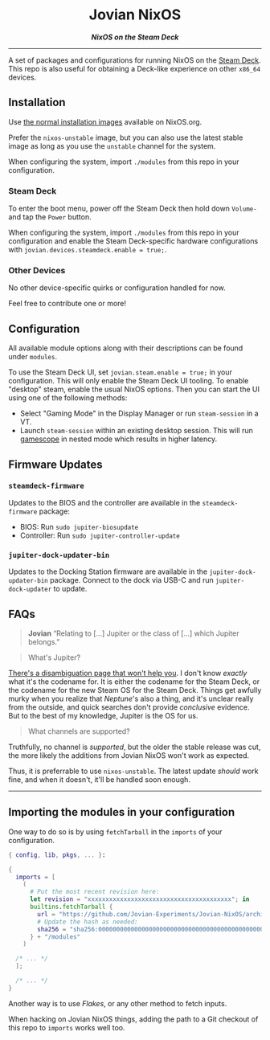 <div align="center"><h1>Jovian NixOS</h1></div>
<div align="center"><strong><em>NixOS on the Steam Deck</em></strong></div>

****

A set of packages and configurations for running NixOS on the [Steam Deck](https://www.steamdeck.com).
This repo is also useful for obtaining a Deck-like experience on other `x86_64` devices.

Installation
------------

Use [the normal installation images](https://nixos.org/download.html#download-nixos) available on NixOS.org.

Prefer the `nixos-unstable` image, but you can also use the latest stable image as long as you use the `unstable` channel for the system.

When configuring the system, import `./modules` from this repo in your configuration.

### Steam Deck

To enter the boot menu, power off the Steam Deck then hold down `Volume-` and tap the `Power` button.

When configuring the system, import `./modules` from this repo in your configuration and enable the Steam Deck-specific hardware configurations with `jovian.devices.steamdeck.enable = true;`.

### Other Devices

No other device-specific quirks or configuration handled for now.

Feel free to contribute one or more!

Configuration
-------------

All available module options along with their descriptions can be found under `modules`.

To use the Steam Deck UI, set `jovian.steam.enable = true;` in your configuration.
This will only enable the Steam Deck UI tooling. To enable "desktop" steam, enable the usual NixOS options.
Then you can start the UI using one of the following methods:

- Select "Gaming Mode" in the Display Manager or run `steam-session` in a VT.
- Launch `steam-session` within an existing desktop session. This will run [gamescope](https://github.com/Plagman/gamescope) in nested mode which results in higher latency.

Firmware Updates
----------------

### `steamdeck-firmware`

Updates to the BIOS and the controller are available in the `steamdeck-firmware` package:

- BIOS: Run `sudo jupiter-biosupdate`
- Controller: Run `sudo jupiter-controller-update`

### `jupiter-dock-updater-bin`

Updates to the Docking Station firmware are available in the `jupiter-dock-updater-bin` package.
Connect to the dock via USB-C and run `jupiter-dock-updater` to update.

FAQs
----

> **Jovian**
> “Relating to [...] Jupiter or the class of [...] which Jupiter belongs.”

> What's Jupiter?

[There's a disambiguation page that won't help you](https://en.wikipedia.org/wiki/Jupiter_(disambiguation)).
I don't know *exactly* what it's the codename for.
It is either the codename for the Steam Deck, or the codename for the new Steam OS for the Steam Deck.
Things get awfully murky when you realize that *Neptune*'s also a thing, and it's unclear really from the outside, and quick searches don't provide *conclusive* evidence.
But to the best of my knowledge, Jupiter is the OS for us.

> What channels are supported?

Truthfully, no channel is *supported*, but the older the stable release was cut, the more likely the additions from Jovian NixOS won't work as expected.

Thus, it is preferrable to use `nixos-unstable`. The latest update *should* work fine, and when it doesn't, it'll be handled soon enough.

* * *

Importing the modules in your configuration
-------------------------------------------

One way to do so is by using `fetchTarball` in the `imports` of your configuration.

```nix
{ config, lib, pkgs, ... }:

{
  imports = [
    (
      # Put the most recent revision here:
      let revision = "xxxxxxxxxxxxxxxxxxxxxxxxxxxxxxxxxxxxxxxx"; in
      builtins.fetchTarball {
        url = "https://github.com/Jovian-Experiments/Jovian-NixOS/archive/${revision}.tar.gz";
        # Update the hash as needed:
        sha256 = "sha256:0000000000000000000000000000000000000000000000000000";
      } + "/modules"
    )

  /* ... */
  ];

  /* ... */
}
```

Another way is to use *Flakes*, or any other method to fetch inputs.

When hacking on Jovian NixOS things, adding the path to a Git checkout of this repo to `imports` works well too.
